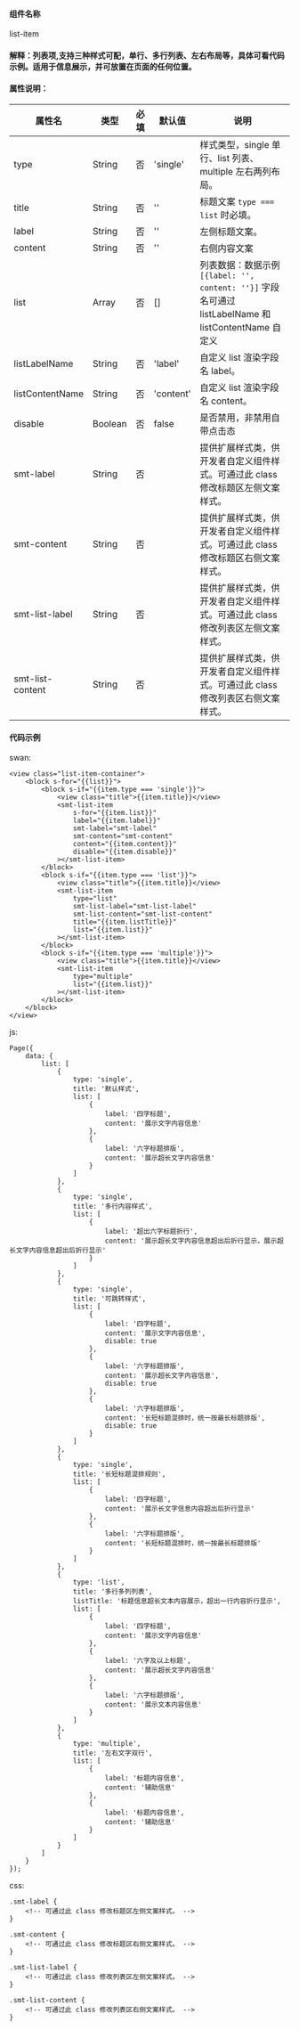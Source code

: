 #### 组件名称
list-item

#### 解释：列表项,支持三种样式可配，单行、多行列表、左右布局等，具体可看代码示例。适用于信息展示，并可放置在页面的任何位置。


#### 属性说明：
|属性名 | 类型 | 必填 | 默认值 |说明 |
|---|---|---|---|---|
|type|String|否|'single'|样式类型，single 单行、list 列表、multiple 左右两列布局。|
|title|String|否|''|标题文案 `type === list` 时必填。|
|label|String|否|''|左侧标题文案。|
|content|String|否|''|右侧内容文案|
|list|Array|否|[]|列表数据：数据示例`[{label: '', content: ''}]` 字段名可通过 listLabelName 和 listContentName 自定义|
|listLabelName|String|否|'label'|自定义 list 渲染字段名 label。|
|listContentName|String|否|'content'|自定义 list 渲染字段名 content。|
|disable|Boolean|否|false|是否禁用，非禁用自带点击态|
|smt-label|String|否||提供扩展样式类，供开发者自定义组件样式。可通过此 class 修改标题区左侧文案样式。|
|smt-content|String|否||提供扩展样式类，供开发者自定义组件样式。可通过此 class 修改标题区右侧文案样式。|
|smt-list-label|String|否||提供扩展样式类，供开发者自定义组件样式。可通过此 class 修改列表区左侧文案样式。|
|smt-list-content|String|否||提供扩展样式类，供开发者自定义组件样式。可通过此 class 修改列表区右侧文案样式。|

#### 代码示例
swan:
```
<view class="list-item-container">
    <block s-for="{{list}}">
        <block s-if="{{item.type === 'single'}}">
            <view class="title">{{item.title}}</view>
            <smt-list-item
                s-for="{{item.list}}"
                label="{{item.label}}"
                smt-label="smt-label"
                smt-content="smt-content"
                content="{{item.content}}"
                disable="{{item.disable}}"
            ></smt-list-item>
        </block>
        <block s-if="{{item.type === 'list'}}">
            <view class="title">{{item.title}}</view>
            <smt-list-item
                type="list"
                smt-list-label="smt-list-label"
                smt-list-content="smt-list-content"
                title="{{item.listTitle}}"
                list="{{item.list}}"
            ></smt-list-item>
        </block>
        <block s-if="{{item.type === 'multiple'}}">
            <view class="title">{{item.title}}</view>
            <smt-list-item
                type="multiple"
                list="{{item.list}}"
            ></smt-list-item>
        </block>
    </block>
</view>
```
js:
```
Page({
    data: {
        list: [
            {
                type: 'single',
                title: '默认样式',
                list: [
                    {
                        label: '四字标题',
                        content: '展示文字内容信息'
                    },
                    {
                        label: '六字标题排版',
                        content: '展示超长文字内容信息'
                    }
                ]
            },
            {
                type: 'single',
                title: '多行内容样式',
                list: [
                    {
                        label: '超出六字标题折行',
                        content: '展示超长文字内容信息超出后折行显示，展示超长文字内容信息超出后折行显示'
                    }
                ]
            },
            {
                type: 'single',
                title: '可跳转样式',
                list: [
                    {
                        label: '四字标题',
                        content: '展示文字内容信息',
                        disable: true
                    },
                    {
                        label: '六字标题排版',
                        content: '展示超长文字内容信息',
                        disable: true
                    },
                    {
                        label: '六字标题排版',
                        content: '长短标题混排时，统一按最长标题排版',
                        disable: true
                    }
                ]
            },
            {
                type: 'single',
                title: '长短标题混排规则',
                list: [
                    {
                        label: '四字标题',
                        content: '展示长文字信息内容超出后折行显示'
                    },
                    {
                        label: '六字标题排版',
                        content: '长短标题混排时，统一按最长标题排版'
                    }
                ]
            },
            {
                type: 'list',
                title: '多行多列列表',
                listTitle: '标题信息超长文本内容展示，超出一行内容折行显示',
                list: [
                    {
                        label: '四字标题',
                        content: '展示文字内容信息'
                    },
                    {
                        label: '六字及以上标题',
                        content: '展示超长文字内容信息'
                    },
                    {
                        label: '六字标题排版',
                        content: '展示文本内容信息'
                    }
                ]
            },
            {
                type: 'multiple',
                title: '左右文字双行',
                list: [
                    {
                        label: '标题内容信息',
                        content: '辅助信息'
                    },
                    {
                        label: '标题内容信息',
                        content: '辅助信息'
                    }
                ]
            }
        ]
    }
});
```
css:
```
.smt-label {
    <!-- 可通过此 class 修改标题区左侧文案样式。 -->
}

.smt-content {
    <!-- 可通过此 class 修改标题区右侧文案样式。 -->
}

.smt-list-label {
    <!-- 可通过此 class 修改列表区左侧文案样式。 -->
}

.smt-list-content {
    <!-- 可通过此 class 修改列表区右侧文案样式。 -->
}
```